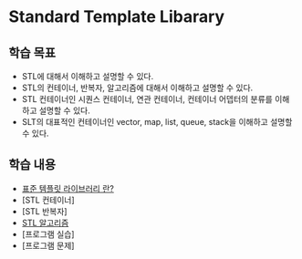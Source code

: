 # Standard Template Libarary

## 학습 목표

* STL에 대해서 이해하고 설명할 수 있다.
* STL의 컨테이너, 반복자, 알고리즘에 대해서 이해하고 설명할 수 있다.
* STL 컨테이너인 시퀀스 컨테이너, 연관 컨테이너, 컨테이너 어뎁터의 분류를 이해하고 설명할 수 있다.
* SLT의 대표적인 컨테이너인 vector, map, list, queue, stack을 이해하고 설명할 수 있다.

## 학습 내용

* [표준 템플릿 라이브러리 란?](/STL_intro.md)
* [STL 컨테이너]
* [STL 반복자]
* [STL 알고리즘](./algorithms.md)
* [프로그램 실습]
* [프로그램 문제]
